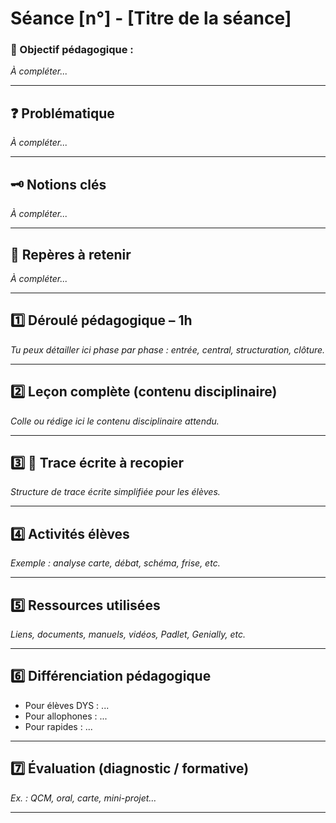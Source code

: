 # Séance [n°] - [Titre de la séance]

### 🎯 Objectif pédagogique :

_À compléter..._

---

## ❓ Problématique

_À compléter..._

---

## 🗝️ Notions clés

_À compléter..._

---

## 📌 Repères à retenir

_À compléter..._

---

## **1️⃣ Déroulé pédagogique – 1h**

_Tu peux détailler ici phase par phase : entrée, central, structuration, clôture._

---

## **2️⃣ Leçon complète (contenu disciplinaire)**

_Colle ou rédige ici le contenu disciplinaire attendu._

---

## **3️⃣ 📝 Trace écrite à recopier**

_Structure de trace écrite simplifiée pour les élèves._

---

## **4️⃣ Activités élèves**

_Exemple : analyse carte, débat, schéma, frise, etc._

---

## **5️⃣ Ressources utilisées**

_Liens, documents, manuels, vidéos, Padlet, Genially, etc._

---

## **6️⃣ Différenciation pédagogique**

- Pour élèves DYS : ...
- Pour allophones : ...
- Pour rapides : ...

---

## **7️⃣ Évaluation (diagnostic / formative)**

_Ex. : QCM, oral, carte, mini-projet…_

---
